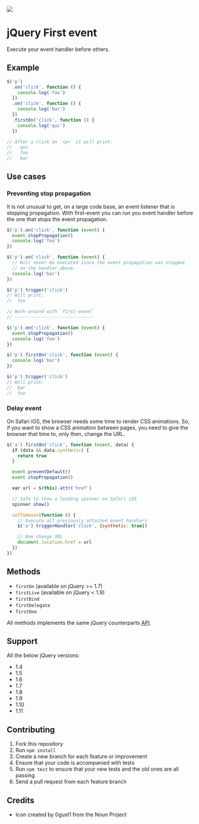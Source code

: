 <img src="http://rawgit.com/caiogondim/jquery-first-event/master/img/logo.svg">

# jQuery First event

Execute your event handler before others.

## Example

```js
$('p')
  .on('click', function () {
    console.log('foo')
  })
  .on('click', function () {
    console.log('bar')
  })
  .firstOn('click', function () {
    console.log('quz')
  })

// After a click on `<p>` it will print:
//   quz
//   foo
//   bar
```

## Use cases

### Preventing stop propagation

It is not unusual to get, on a large code base, an event listener that is stopping propagation. With first-event you can run you event handler before the one that stops the event propagation.

```js
$('p').on('click', function (event) {
  event.stopPropagation()
  console.log('foo')
})

$('p').on('click', function (event) {
  // Will never be executed since the event propagation was stopped
  // on the handler above.
  console.log('bar')
})

$('p').trigger('click')
// Will print:
//  foo

// Work-around with `first-event`
// ------------------------------

$('p').on('click', function (event) {
  event.stopPropagation()
  console.log('foo')
})

$('p').firstOn('click', function (event) {
  console.log('bar')
})

$('p').trigger('click')
// Will print:
//  bar
//  foo

```

### Delay event

On Safari iOS, the browser needs some time to render CSS animations.
So, if you want to show a CSS animation between pages, you need to give the browser that time to, only then, change the URL.

```js
$('a').firstOn('click', function (event, data) {
  if (data && data.synthetic) {
    return true
  }

  event.preventDefault()
  event.stopPropagation()

  var url = $(this).attr('href')

  // Safe to show a loading spinner on Safari iOS
  spinner.show()

  setTimeout(function () {
    // Execute all previously attached event handlers
    $('a').triggerHandler('click', {synthetic: true})

    // Now change URL
    document.location.href = url
  })
})
```

## Methods

- `firstOn` (available on jQuery >= 1.7)
- `firstLive` (available on jQuery < 1.9)
- `firstBind`
- `firstDelegate`
- `firstOne`

All methods implements the same jQuery counterparts [API](http://api.jquery.com/category/events/event-handler-attachment/).

## Support

All the below jQuery versions:
- 1.4
- 1.5
- 1.6
- 1.7
- 1.8
- 1.9
- 1.10
- 1.11

## Contributing

1. Fork this repository
2. Run `npm install`
3. Create a new branch for each feature or improvement
4. Ensure that your code is accompanied with tests
5. Run `npm test` to ensure that your new tests and the old ones are all passing
6. Send a pull request from each feature branch

## Credits

- Icon created by 0gust1 from the Noun Project
